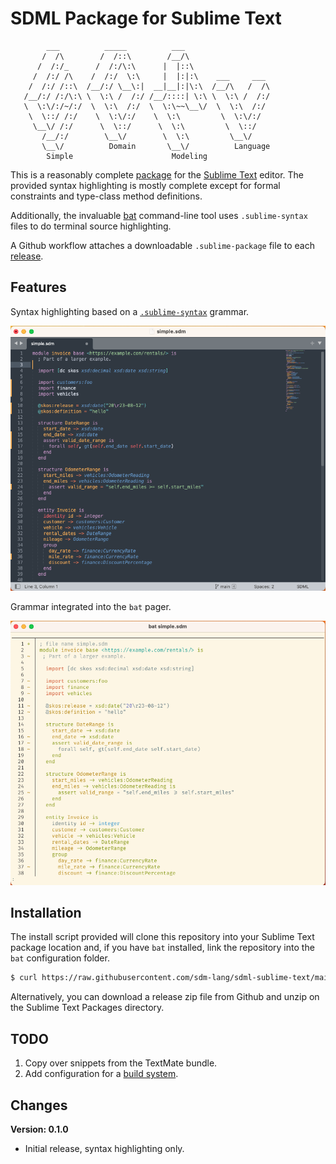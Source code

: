 # SDML Package for Sublime Text

```
        ___          _____          ___
       /  /\        /  /::\        /__/\
      /  /:/_      /  /:/\:\      |  |::\
     /  /:/ /\    /  /:/  \:\     |  |:|:\    ___     ___
    /  /:/ /::\  /__/:/ \__\:|  __|__|:|\:\  /__/\   /  /\
   /__/:/ /:/\:\ \  \:\ /  /:/ /__/::::| \:\ \  \:\ /  /:/
   \  \:\/:/~/:/  \  \:\  /:/  \  \:\~~\__\/  \  \:\  /:/
    \  \::/ /:/    \  \:\/:/    \  \:\         \  \:\/:/
     \__\/ /:/      \  \::/      \  \:\         \  \::/
       /__/:/        \__\/        \  \:\         \__\/
       \__\/          Domain       \__\/          Language
        Simple                      Modeling
```

This is a reasonably complete [package](https://www.sublimetext.com/docs/packages.html) for the [Sublime Text](https://www.sublimetext.com/) editor. The provided syntax highlighting is mostly complete
except for formal constraints and type-class method definitions.

Additionally, the invaluable [bat](https://github.com/sharkdp/bat) command-line tool uses `.sublime-syntax` files to do
terminal source highlighting.

A Github workflow attaches a downloadable `.sublime-package` file to each [release](https://github.com/sdm-lang/sdml-sublime-text/releases/).

## Features

Syntax highlighting based on a [`.sublime-syntax`](https://www.sublimetext.com/docs/syntax.html) grammar.

![Sublime Text Highlighting](./images/sublime.png)

Grammar integrated into the `bat` pager.

![Bat Highlighting](./images/sublime-bat.png)

## Installation

The install script provided will clone this repository into your Sublime Text package location and, if you have `bat`
installed, link the repository into the `bat` configuration folder.

```bash
$ curl https://raw.githubusercontent.com/sdm-lang/sdml-sublime-text/main/install.sh | sh
```

Alternatively, you can download a release zip file from Github and unzip on the Sublime Text Packages directory.

## TODO

1. Copy over snippets from the TextMate bundle.
1. Add configuration for a [build system](https://www.sublimetext.com/docs/build_systems.html).

## Changes

**Version: 0.1.0**

* Initial release, syntax highlighting only.
